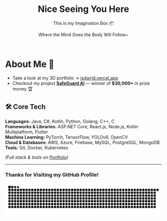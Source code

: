 <h1 align="center"> Nice Seeing You Here </br> 
</h1>
<p align="center">This is my Imagination Box 📦</p>
<p align="center">Where the Mind Goes the Body Will Follow~</p>
<p align="center">
  <a href="https://linkedin.com/in/jsdwrld" target="_blank"><img alt="" src="https://img.shields.io/badge/LinkedIn-000?logo=linkedin&logoColor=0A66C2&style=for-the-badge" style="vertical-align:center" /></a>
<!--   <a href="https://itsvg.in" target="_blank"><img alt="" src="https://img.shields.io/badge/Portfolio-000?logo=vercel&logoColor=yellow&style=for-the-badge" style="vertical-align:center" /></a> -->
</p>

# About Me 💫
- Take a look at my 3D portfolio → [jsdwrld.vercel.app](https://jsdwrld.vercel.app/)  
- Checkout my project **[SafeGuard AI](https://github.com/JSDWRLD/SafeGuard-AI)** — winner of **$30,000+** in prize money 🏆  

## 🛠️ Core Tech  
**Languages:** Java, C#, Kotlin, Python, Golang, C++, C  
**Frameworks & Libraries:** ASP.NET Core, React.js, Node.js, Kotlin Multiplatform, Flutter  
**Machine Learning:** PyTorch, TensorFlow, YOLOv8, OpenCV  
**Cloud & Databases:** AWS, Azure, Firebase, MySQL, PostgreSQL, MongoDB  
**Tools:** Git, Docker, Kubernetes  

*(Full stack & tools on [Portfolio](https://jsdwrld.vercel.app/about))*  

---
<!-- [![](https://visitcount.itsvg.in/api?id=jsdwrld&icon=0&color=0)](https://visitcount.itsvg.in) -->

### Thanks for Visiting my GitHub Profile!

<p align="center">
<img src="https://github.com/JSDWRLD/JSDWRLD/blob/main/gsd.svg">
</p>
